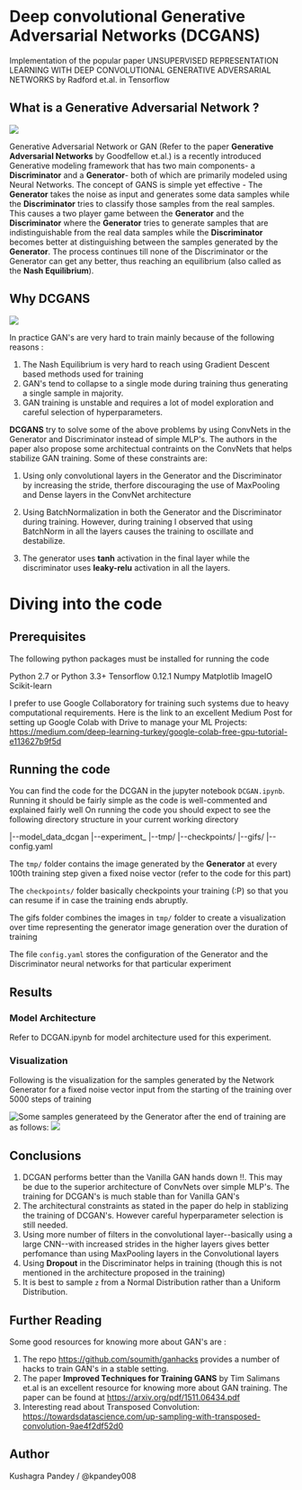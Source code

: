 # Deep convolutional Generative Adversarial Networks (DCGANS)

Implementation of the popular paper UNSUPERVISED REPRESENTATION LEARNING WITH DEEP CONVOLUTIONAL GENERATIVE ADVERSARIAL NETWORKS
by Radford et.al. in Tensorflow

## What is a Generative Adversarial Network ?
<img src='assets/gan_schema.png' />

Generative Adversarial Network or GAN (Refer to the paper **Generative Adversarial Networks** by Goodfellow et.al.) is a recently introduced Generative modeling framework that has two main components- a **Discriminator** and a **Generator**- both of which are primarily modeled using Neural Networks. The concept of GANS is simple yet effective - The **Generator** takes the noise as input and generates some data samples while the **Discriminator** tries to classify those samples from the real samples. This causes a two player game between the **Generator** and the **Discriminator** where the **Generator** tries to generate samples that are indistinguishable from the real data samples while the **Discriminator** becomes better at distinguishing between the samples generated by the **Generator**. The process continues till none of the Discriminator or the Generator can get any better, thus reaching an equilibrium (also called as the **Nash Equilibrium**).

## Why DCGANS
<img src='assets/DCGAN.png' />

In practice GAN's are very hard to train mainly because of the following reasons : 

1) The Nash Equilibrium is very hard to reach using Gradient Descent based methods used for training
2) GAN's tend to collapse to a single mode during training thus generating a single sample in majority.
3) GAN training is unstable and requires a lot of model exploration and careful selection of hyperparameters.

**DCGANS** try to solve some of the above problems by using ConvNets in the Generator and Discriminator instead of simple MLP's. The authors in the paper also propose some architectual contraints on the ConvNets that helps stabilize GAN training. Some of these constraints are:

1) Using only convolutional layers in the Generator and the Discriminator by increasing the stride, therfore discouraging the use of MaxPooling and Dense layers in the ConvNet architecture

2) Using BatchNormalization in both the Generator and the Discriminator during training. However, during training I observed that using BatchNorm in all the layers causes the training to oscillate and destabilize.

3) The generator uses **tanh** activation in the final layer while the discriminator uses **leaky-relu** activation in all the layers.


# Diving into the code

## Prerequisites

The following python packages must be installed for running the code

Python 2.7 or Python 3.3+
Tensorflow 0.12.1
Numpy
Matplotlib
ImageIO
Scikit-learn

I prefer to use Google Collaboratory for training such systems due to heavy computational requirements. Here is the link to an excellent Medium Post for setting up Google Colab with Drive to manage your ML Projects: https://medium.com/deep-learning-turkey/google-colab-free-gpu-tutorial-e113627b9f5d

## Running the code

You can find the code for the DCGAN in the jupyter notebook ```DCGAN.ipynb```. Running it should be fairly simple as the code is well-commented and explained fairly well
On running the code you should expect to see the following directory structure in your current working directory

|--model_data_dcgan
   |--experiment_<id>
        |--tmp/
        |--checkpoints/
        |--gifs/
        |--config.yaml

The ```tmp/``` folder contains the image generated by the **Generator** at every 100th training step given a fixed noise vector (refer to the code for this part)

The ```checkpoints/``` folder basically checkpoints your training (:P) so that you can resume if in case the training ends abruptly.

The gifs folder combines the images in ```tmp/``` folder to create a visualization over time representing the generator image generation over the duration of training

The file ```config.yaml``` stores the configuration of the Generator and the Discriminator neural networks for that particular experiment

## Results

### Model Architecture
Refer to DCGAN.ipynb for model architecture used for this experiment.

### Visualization
Following is the visualization for the samples generated by the Network Generator for a fixed noise vector input from the starting of the training over 5000 steps of training

<img src='assets/visualization.gif' style='float:left' />

Some samples generateed by the Generator after the end of training are as follows:
<img src='assets/output.png' />

## Conclusions

1) DCGAN performs better than the Vanilla GAN hands down !!. This may be due to the superior architecture of ConvNets over simple MLP's. The training for DCGAN's is much stable than for Vanilla GAN's
2) The architectural constraints as stated in the paper do help in stablizing the training of DCGAN's. However careful hyperparameter selection is still needed.
3) Using more number of filters in the convolutional layer--basically using a large CNN--with increased strides in the higher layers gives better perfomance than using MaxPooling layers in the Convolutional layers
4) Using **Dropout** in the Discriminator helps in training (though this is not mentioned in the architecture proposed in the training)
5) It is best to sample ```z``` from a Normal Distribution rather than a Uniform Distribution.

## Further Reading

Some good resources for knowing more about GAN's are :

1) The repo https://github.com/soumith/ganhacks provides a number of hacks to train GAN's in a stable setting.
2) The paper **Improved Techniques for Training GANS** by Tim Salimans et.al is an excellent resource for knowing more about GAN training. The paper can be found at https://arxiv.org/pdf/1511.06434.pdf
3) Interesting read about Transposed Convolution: https://towardsdatascience.com/up-sampling-with-transposed-convolution-9ae4f2df52d0 

## Author

Kushagra Pandey / @kpandey008
